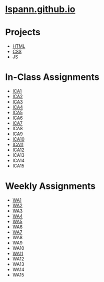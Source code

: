 # [lspann.github.io](https://lspann.github.io/ "lspann.github.io")

 # Projects #
 * [HTML](https://lspann.github.io/HTML/html-midterm/page5.html "HTML")
 * [CSS](https://lspann.github.io/index.html "CSS")
 * JS
 
 # In-Class Assignments #
 * [ICA1](https://docs.google.com/document/d/1DLuesGX1I4h-6sjuBBo5CsX1PqTONPrf0W37YZ2KMfY/edit?usp=sharing "ICA1")
 * [ICA2](https://docs.google.com/document/d/1BAXAZCzfG7RPFnSwW3XRU98EEJ8yU6UQJA6_j-5xT7U/edit?usp=sharing "ICA2")
 * [ICA3](https://docs.google.com/document/d/1QXs6LczQQrqMyWw4aWcD1xjE1SHCopF-kmkKVPC7jNU/edit?usp=sharing "ICA3")
 * [ICA4](https://lspann.github.io/ica/ica4.html "ICA4")
 * [ICA5](https://lspann.github.io/ica/ica5.html "ICA5")
 * [ICA6](https://lspann.github.io/ica/ica6/ica6-part2.html "ICA6") 
 * [ICA7](https://lspann.github.io/ica/ica7/ica7.html "ICA7")
 * ICA8
 * [ICA9](https://lspann.github.io/ica/ica9.html "ICA9")
 * [ICA10](https://lspann.github.io/ica/ica10.html "ICA10")
 * [ICA11](https://lspann.github.io/ica/ica11.html "ICA11")
 * [ICA12](https://lspann.github.io/ica/ica12.html "ICA12")
 * ICA13
 * ICA14
 * ICA15
 
 # Weekly Assignments #
 * [WA1](https://lspann.github.io/wa/wa1.html "WA1")
 * [WA2](https://lspann.github.io/wa/wa2.html "WA2")
 * [WA3](https://lspann.github.io/wa/wa3.html "WA3")
 * [WA4](https://lspann.github.io/wa/wa4.html "WA4")
 * [WA5](https://lspann.github.io/wa/wa5.html "WA5")
 * [WA6](https://lspann.github.io/wa/wa6/index.html "WA6")
 * [WA7](https://lspann.github.io/wa/wa7/wa7.html "WA7")
 * WA8
 * WA9
 * WA10
 * [WA11](https://lspann.github.io/wa/wa11/wa11.html "WA11")
 * WA12 
 * WA13
 * WA14
 * WA15
